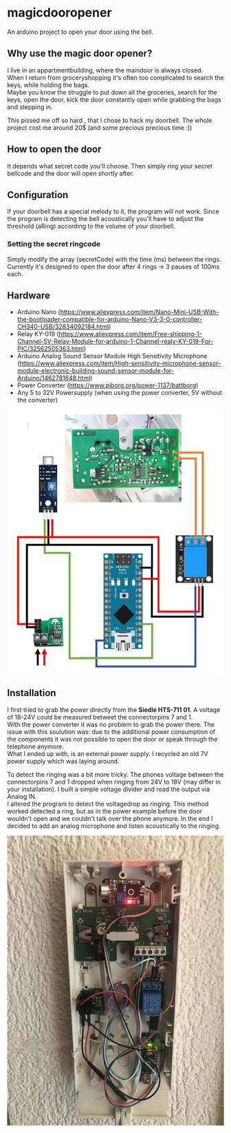 # magicdooropener
An arduino project to open your door using the bell.

## Why use the magic door opener?
I live in an appartmentbuilding, where the maindoor is always closed.  
When I return from groceryshopping it's often too complicated to search the keys, while holding the bags.  
Maybe you know the struggle to put down all the groceries, search for the keys, open the door, kick the door constantly open while grabbing the bags and stepping in.  
  
This pissed me off so hard , that I chose to hack my doorbell. The whole project cost me around 20$ (and some precious precious time :))

## How to open the door
It depends what secret code you'll choose. 
Then simply ring your secret bellcode and the door will open shortly after.

## Configuration
If your doorbell has a special melody to it, the program will not work.
Since the program is detecting the bell acoustically you'll have to adjust the threshold (aRing) according to the volume of your doorbell.

### Setting the secret ringcode
Simply modify the array (secretCode) with the time (ms) between the rings.  
Currently it's designed to open the door after 4 rings -> 3 pauses of 100ms each.

## Hardware
- Arduino Nano (https://www.aliexpress.com/item/Nano-Mini-USB-With-the-bootloader-compatible-for-arduino-Nano-V3-3-0-controller-CH340-USB/32834092184.html)
- Relay KY-019 (https://www.aliexpress.com/item/Free-shipping-1-Channel-5V-Relay-Module-for-arduino-1-Channel-realy-KY-019-For-PIC/32562505363.html)
- Arduino Analog Sound Sensor Module High Sensitivity Microphone (https://www.aliexpress.com/item/High-sensitivity-microphone-sensor-module-electronic-building-sound-sensor-module-for-Arduino/1462781648.html)
- Power Converter (https://www.piborg.org/power-1137/battborg)
- Any 5 to 32V Powersupply (when using the power converter, 5V without the converter)

![How to assemble](./schema.png)

## Installation
I first tried to grab the power directly from the **Siedle HTS-711 01**. A voltage of 18-24V could be measured betweet the connectorpins 7 and 1\.  
With the power converter it was no problem to grab the power there. The issue with this soulution was: due to the additional power consumption of the components it was not possible to open the door or speak through the telephone anymore.  
What I ended up with, is an external power supply. I recycled an old 7V power supply which was laying around.  
  
To detect the ringing was a bit more tricky. The phones voltage between the connectorpins 7 and 1 dropped when ringing from 24V to 18V (may differ in your installation). I built a simple voltage divider and read the output via Analog IN.  
I altered the program to detect the voltagedrop as ringing. This method worked detected a ring, but as in the power example before the door wouldn't open and we couldn't talk over the phone anymore.
In the end I decided to add an analog microphone and listen acoustically to the ringing.

![Magicdooropener on Siedle HTS-711 01](./siedle_hts_711_01.jpg)